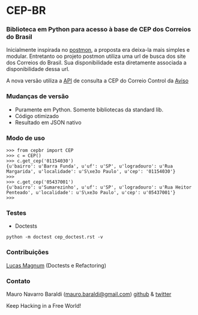 CEP-BR
======

### Biblioteca em Python para acesso à base de CEP dos Correios do Brasil

Inicialmente inspirada no [postmon](https://github.com/CodingForChange/postmon), a proposta era deixa-la mais simples e modular. Entretanto oo projeto postmon utiliza uma url de busca dos site dos Correios do Brasil. Sua disponibilidade esta diretamente associada a disponibilidade dessa url.

A nova versão utiliza a [API](http://avisobrasil.com.br/api-de-consulta-de-cep/) de consulta a CEP do Correio Control da [Aviso](http://avisobrasil.com.br/)

### Mudanças de versão

- Puramente em Python. Somente bibliotecas da standard lib.
- Código otimizado
- Resultado em JSON nativo


### Modo de uso
```
>>> from cepbr import CEP
>>> c = CEP()
>>> c.get_cep('01154030')
{u'bairro': u'Barra Funda', u'uf': u'SP', u'logradouro': u'Rua Margarida', u'localidade': u'S\xe3o Paulo', u'cep': '01154030'}
>>> 
>>> c.get_cep('05437001')
{u'bairro': u'Sumarezinho', u'uf': u'SP', u'logradouro': u'Rua Heitor Penteado', u'localidade': u'S\xe3o Paulo', u'cep': u'05437001'}
>>> 
```

### Testes
- Doctests

```
python -m doctest cep_doctest.rst -v
```

### Contribuições
[Lucas Magnum](https://github.com/LucasMagnum) (Doctests e Refactoring)

### Contato
Mauro Navarro Baraldi (mauro.baraldi@gmail.com)
[github](https://github.com/maurobaraldi) & [twitter](http://twitter.com/mauro_baraldi)


Keep Hacking in a Free World!